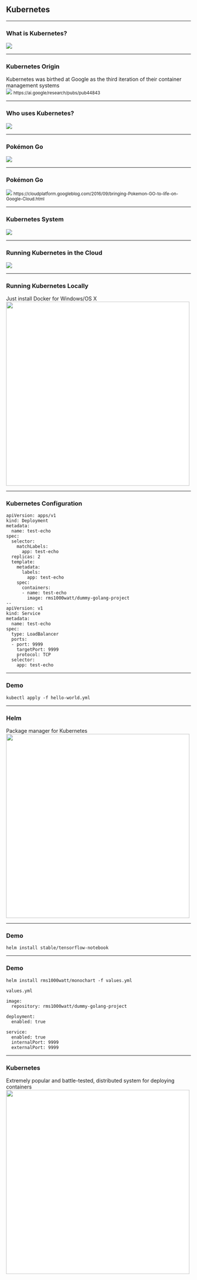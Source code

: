 <!-- .slide: data-background="img/background-orange-orig.jpg" -->

## Kubernetes

---
<!-- .slide: data-background="img/background-orange-orig.jpg" -->

### What is Kubernetes?

<div class="fragment">
  <img src="./img/kubernetes-intro.png" style="background-color:white">
</div>

---
<!-- .slide: data-background="img/background-orange-orig.jpg" -->

### Kubernetes Origin

<div class="fragment">
  Kubernetes was birthed at Google as the third iteration of their container management systems<br>
  <img src="./img/borg-omega-kubernetes.png" style="background-color:white">
  <small>https://ai.google/research/pubs/pub44843</small>
</div>

---
<!-- .slide: data-background="img/background-orange-orig.jpg" -->

### Who uses Kubernetes?

<div class="fragment">
  <img src="./img/kubernetes-users.gif" style="background-color:white">
</div>

---
<!-- .slide: data-background="img/background-orange-orig.jpg" -->

### Pokémon Go

<img src="./img/pokemon-go-kubernetes-partial.png" style="background-color:white"> <!-- .element: class="fragment" -->

---
<!-- .slide: data-background="img/background-orange-orig.jpg" -->

### Pokémon Go

<img src="./img/pokemon-go-kubernetes-full.png" style="background-color:white">
<small>https://cloudplatform.googleblog.com/2016/09/bringing-Pokemon-GO-to-life-on-Google-Cloud.html</small>

---
<!-- .slide: data-background="img/background-orange-orig.jpg" -->

### Kubernetes System

<img src="./img/kubernetes-federated-cluster.png" style="background-color:white"> <!-- .element: class="fragment" -->

---
<!-- .slide: data-background="img/background-orange-orig.jpg" -->

### Running Kubernetes in the Cloud

<img src="./img/k8s-clouds.png" style="background-color:white"> <!-- .element: class="fragment" -->

---
<!-- .slide: data-background="img/background-orange-orig.jpg" -->

### Running Kubernetes Locally

<div class="fragment">
  Just install Docker for Windows/OS X
  <img src="./img/k8s-docker-for-mac.png" height=500 style="background-color:white">
</div>

---
<!-- .slide: data-background="img/background-orange-orig.jpg" -->

### Kubernetes Configuration

    apiVersion: apps/v1
    kind: Deployment
    metadata:
      name: test-echo
    spec:
      selector:
        matchLabels:
          app: test-echo
      replicas: 2
      template:
        metadata:
          labels:
            app: test-echo
        spec:
          containers:
          - name: test-echo
            image: rms1000watt/dummy-golang-project
    --
    apiVersion: v1
    kind: Service
    metadata:
      name: test-echo
    spec:
      type: LoadBalancer
      ports:
      - port: 9999
        targetPort: 9999
        protocol: TCP
      selector:
        app: test-echo

---
<!-- .slide: data-background="img/background-orange-orig.jpg" -->

### Demo

    kubectl apply -f hello-world.yml

---
<!-- .slide: data-background="img/background-orange-orig.jpg" -->

### Helm

<div class="fragment">
  Package manager for Kubernetes
  <img src="./img/helm-intro.png" height=500 style="background-color:white">
</div>

---
<!-- .slide: data-background="img/background-orange-orig.jpg" -->

### Demo

    helm install stable/tensorflow-notebook

---
<!-- .slide: data-background="img/background-orange-orig.jpg" -->

### Demo

    helm install rms1000watt/monochart -f values.yml

`values.yml`

    image:
      repository: rms1000watt/dummy-golang-project

    deployment:
      enabled: true

    service:
      enabled: true
      internalPort: 9999
      externalPort: 9999

---
<!-- .slide: data-background="img/background-orange-orig.jpg" -->

### Kubernetes

<div class="fragment">
  Extremely popular and battle-tested, distributed system for deploying containers <br>
  <img src="./img/kube-hot.jpg" height=500 style="background-color:white">
</div>

